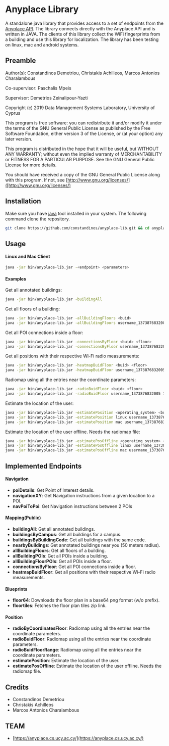 Anyplace Library
================

A standalone java library that provides access to a set of endpoints from the [Anyplace API](https://ap.cs.ucy.ac.cy/developers/). The library connects directly with the Anyplace API and is written in JAVA. The clients of this library collect the WiFi fingerprints from a building and use this library for localization. The library has been testing on linux, mac and android systems.

Preamble
---

Author(s): Constandinos Demetriou, Christakis Achilleos, Marcos Antonios Charalambous

Co-supervisor: Paschalis Mpeis

Supervisor: Demetrios Zeinalipour-Yazti

Copyright (c) 2019 Data Management Systems Laboratory, University of Cyprus

This program is free software: you can redistribute it and/or modify it under the terms of the GNU General Public
License as published by the Free Software Foundation, either version 3 of the License, or (at your option) any later
version.

This program is distributed in the hope that it will be useful, but WITHOUT ANY WARRANTY; without even the implied
warranty of MERCHANTABILITY or FITNESS FOR A PARTICULAR PURPOSE. See the GNU General Public License for more details.

You should have received a copy of the GNU General Public License along with this program.
If not, see [http://www.gnu.org/licenses/]([http://www.gnu.org/licenses/)

Installation
----
Make sure you have [java](https://www.java.com/en/download/) tool installed in your system. 
The following command clone the repository.
```bash
git clone https://github.com/constandinos/anyplace-lib.git && cd anyplace-lib
```

Usage
---
#### Linux and Mac Client
```bash
java -jar bin/anyplace-lib.jar -<endpoint> <parameters>
```

#### Examples
Get all annotated buildings:
```bash
java -jar bin/anyplace-lib.jar -buildingAll
```

Get all floors of a building:
```bash
java -jar bin/anyplace-lib.jar -allBuildingFloors <buid>
java -jar bin/anyplace-lib.jar -allBuildingFloors username_1373876832005
```

Get all POI connections inside a floor:
```bash
java -jar bin/anyplace-lib.jar -connectionsByFloor <buid> <floor>
java -jar bin/anyplace-lib.jar -connectionsByFloor username_1373876832005 1
```

Get all positions with their respective Wi-Fi radio measurements:
```bash
java -jar bin/anyplace-lib.jar -heatmapBuidFloor <buid> <floor>
java -jar bin/anyplace-lib.jar -heatmapBuidFloor username_1373876832005 1
```

Radiomap using all the entries near the coordinate parameters:
```bash
java -jar bin/anyplace-lib.jar -radioBuidFloor <buid> <floor>
java -jar bin/anyplace-lib.jar -radioBuidFloor username_1373876832005 1
```

Estimate the location of the user:
```bash
java -jar bin/anyplace-lib.jar -estimatePosition <operating_system> <buid> <floor> <algorithm>
java -jar bin/anyplace-lib.jar -estimatePosition linux username_1373876832005 1 1
java -jar bin/anyplace-lib.jar -estimatePosition mac username_1373876832005 1 1
```

Estimate the location of the user offline. Needs the radiomap file:
```bash
java -jar bin/anyplace-lib.jar -estimatePosOffline <operating_system> <buid> <floor> <algorithm>
java -jar bin/anyplace-lib.jar -estimatePosOffline linux username_1373876832005 1 1
java -jar bin/anyplace-lib.jar -estimatePosOffline mac username_1373876832005 1 1
```

Implemented Endpoints
---
#### Navigation
* __poiDetails__: Get Point of Interest details.
* __navigationXY__: Get Navigation instructions from a given location to a POI.
* __navPoiToPoi__: Get Navigation instructions between 2 POIs

#### Mapping(Public)
* __buildingAll__: Get all annotated buildings.
* __buildingsByCampus__: Get all buildings for a campus.
* __buildingsByBuildingCode__: Get all buildings with the same code.
* __nearbyBuildings__: Get annotated buildings near you (50 meters radius).
* __allBuildingFloors__: Get all floors of a building.
* __allBuildingPOIs__: Get all POIs inside a building.
* __allBuildingFloorPOIs__: Get all POIs inside a floor.
* __connectionsByFloor__: Get all POI connections inside a floor.
* __heatmapBuidFloor__: Get all positions with their respective Wi-Fi radio measurements.

#### Blueprints
* __floor64__: Downloads the floor plan in a base64 png format (w/o prefix).
* __floortiles__: Fetches the floor plan tiles zip link.

#### Position
* __radioByCoordinatesFloor__: Radiomap using all the entries near the coordinate parameters.
* __radioBuidFloor__: Radiomap using all the entries near the coordinate parameters.
* __radioBuidFloorRange__: Radiomap using all the entries near the coordinate parameters.
* __estimatePosition__: Estimate the location of the user.
* __estimatePosOffline__: Estimate the location of the user offline. Needs the radiomap file.

Credits
---
* Constandinos Demetriou
* Christakis Achilleos
* Marcos Antonios Charalambous

TEAM
---
* [https://anyplace.cs.ucy.ac.cy/](https://anyplace.cs.ucy.ac.cy/)